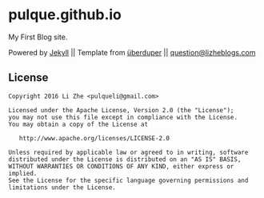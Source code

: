 # pulque.github.io

My First Blog site.

Powered by <a href="http://jekyllrb.com">Jekyll</a> ||
Template from <a href="http://danhixon.github.io/">überduper</a> ||
<a href="mailto:question@lizheblogs.com‍">question@lizheblogs.com‍</a>

## License

    Copyright 2016 Li Zhe <pulqueli@gmail.com>

    Licensed under the Apache License, Version 2.0 (the "License");
    you may not use this file except in compliance with the License.
    You may obtain a copy of the License at

       http://www.apache.org/licenses/LICENSE-2.0

    Unless required by applicable law or agreed to in writing, software
    distributed under the License is distributed on an "AS IS" BASIS,
    WITHOUT WARRANTIES OR CONDITIONS OF ANY KIND, either express or implied.
    See the License for the specific language governing permissions and
    limitations under the License.
	

